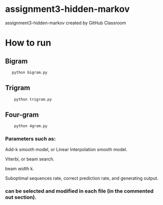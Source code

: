 # assignment3-hidden-markov
assignment3-hidden-markov created by GitHub Classroom

# How to run

## Bigram

 ```sh   
    python bigram.py
```

## Trigram

```sh    
    python trigram.py
```

## Four-gram

```sh    
    python 4gram.py
```

### Parameters such as:

Add-k smooth model, or Linear Interpolation smooth model. 

Viterbi, or beam search.

beam width k.

Suboptimal sequences rate, correct prediction rate, and generating output.

### can be selected and modified in each file (in the commented out section).


